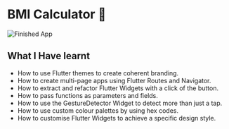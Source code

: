 


# BMI Calculator 💪

![Finished App](https://github.com/londonappbrewery/Images/blob/master/bmi-calc-demo.gif)

## What I Have learnt

- How to use Flutter themes to create coherent branding. 
- How to create multi-page apps using Flutter Routes and Navigator.
- How to extract and refactor Flutter Widgets with a click of the button. 
- How to pass functions as parameters and fields.
- How to use the GestureDetector Widget to detect more than just a tap.
- How to use custom colour palettes by using hex codes.
- How to customise Flutter Widgets to achieve a specific design style.

